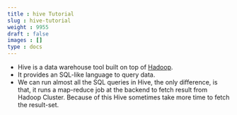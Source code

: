 ```yaml
---
title : hive Tutorial
slug : hive-tutorial
weight : 9955
draft : false
images : []
type : docs
---
```


 - Hive is a data warehouse tool built on top of [Hadoop][1].
 - It provides an SQL-like language to query data.
 - We can run almost all the SQL queries in Hive, the only difference, is that, it runs a map-reduce job at the backend to fetch result from Hadoop Cluster. Because of this Hive sometimes take more time to fetch the result-set.

  [1]: https://www.wikiod.com/hadoop/getting-started-with-hadoop

